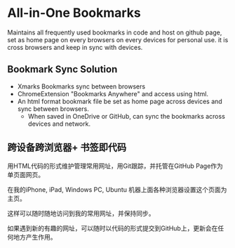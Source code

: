 # All-in-One Bookmarks

Maintains all frequently used bookmarks in code and host on github page, set as home page on every browsers on every devices for personal use. it is cross browsers and keep in sync with devices.

## Bookmark Sync Solution

- Xmarks Bookmarks sync between browsers
- ChromeExtension "Bookmarks Anywhere" and access using html.
- An html format bookmark file be set as home page across devices and sync between browsers.
  - When saved in OneDrive or GitHub, can sync the bookmarks across devices and network.

## 跨设备跨浏览器+ 书签即代码

用HTML代码的形式维护管理常用网址，用Git跟踪，并托管在GitHub Page作为单页面网页。

在我的iPhone, iPad, Windows PC, Ubuntu 机器上面各种浏览器设置这个页面为主页。

这样可以随时随地访问到我的常用网址，并保持同步。

如果遇到新的有趣的网址，可以随时以代码的形式提交到GitHub上，更新会在任何地方产生作用。